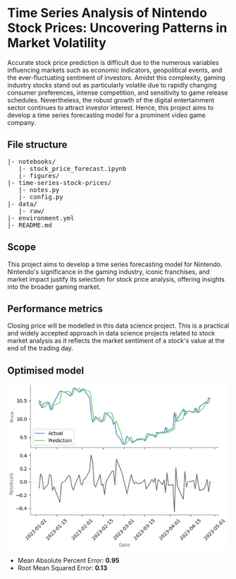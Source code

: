 # Time Series Analysis of Nintendo Stock Prices: Uncovering Patterns in Market Volatility

Accurate stock price prediction is difficult due to the numerous variables influencing markets such as economic indicators, geopolitical events, and the ever-fluctuating sentiment of investors. Amidst this complexity, gaming industry stocks stand out as particularly volatile due to rapidly changing consumer preferences, intense competition, and sensitivity to game release schedules. Nevertheless, the robust growth of the digital entertainment sector continues to attract investor interest. Hence, this project aims to develop a time series forecasting model for a prominent video game company.

## **File structure**
<pre>
|- notebooks/
   |- stock_price_forecast.ipynb
   |- figures/
|- time-series-stock-prices/
   |- notes.py
   |- config.py
|- data/
   |- raw/
|- environment.yml
|- README.md
</pre>

## Scope
This project aims to develop a time series forecasting model for Nintendo. Nintendo's significance in the gaming industry, iconic franchises, and market impact justify its selection for stock price analysis, offering insights into the broader gaming market.

## Performance metrics
Closing price will be modelled in this data science project. This is a practical and widely accepted approach in data science projects related to stock market analysis as it reflects the market sentiment of a stock's value at the end of the trading day.

## Optimised model

<img src="./notebooks/figures/test_predictions.png" 
     align="centre" 
     width="500" />

* Mean Absolute Percent Error: **0.95**
* Root Mean Squared Error: **0.13**